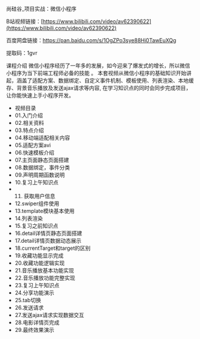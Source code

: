 尚硅谷_项目实战：微信小程序

B站视频链接：[https://www.bilibili.com/video/av62390622](https://www.bilibili.com/video/av62390622)

百度网盘链接：[https://pan.baidu.com/s/1OgZPo3sye88Hi0TawEuXQg ](https://pan.baidu.com/s/1OgZPo3sye88Hi0TawEuXQg )

提取码：1gvr 

课程介绍
微信小程序经历了一年多的发展，如今迎来了爆发式的增长，所以微信小程序为当下前端工程师必备的技能 。
本套视频从微信小程序的基础知识开始讲起，涵盖了适配方案、数据绑定、自定义事件机制、模板使用、列表渲染、本地缓存、背景音乐播放及发送ajax请求等内容, 在学习知识点的同时会同步完成项目，让你能快速上手小程序开发。


- 视频目录
- 01.入门介绍
- 02.相关资料
- 03.特点介绍
- 04.移动端适配相关内容
- 05.适配方案avi
- 06.快速模板介绍
- 07.主页面静态页面搭建
- 08.数据绑定，事件分类
- 09.声明周期函数说明
- 10.复习上午知识点
- 11. 获取用户信息
- 12.swiper组件使用
- 13.template模块基本使用
- 14.列表渲染
- 15.复习之前知识点
- 16.detail详情页静态页面搭建
- 17.detail详情页数据动态展示
- 18.currentTarget和target的区别
- 19.收藏功能显示完成
- 20.收藏功能逻辑实现
- 21.音乐播放基本功能实现
- 22.音乐播放功能完整实现
- 23.复习上午知识点
- 24.分享功能演示
- 25.tab切换
- 26.发送请求
- 27.发送ajax请求实现数据交互
- 28.电影详情页完成
- 29.最终效果演示